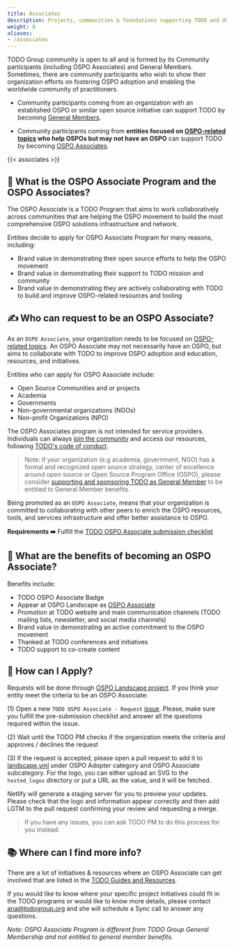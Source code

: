 ```yaml
---
title: Associates
description: Projects, communities & foundations supporting TODO and OSPO
weight: 8
aliases:
- /associates
---
```


TODO Group community is open to all and is formed by its Community participants (including OSPO Associates) and General Members. Sometimes, there are community participants who wish to show their organization efforts on fostering OSPO adoption and enabling the worldwide community of practitioners.

* Community participants coming from an organization with an established OSPO or similar open source initiative can support TODO by becoming [General Members](https://todogroup.org/join/).

* Community participants coming from **entities focused on [OSPO-related topics](https://ospomindmap.todogroup.org/) who help OSPOs but may not have an OSPO** can support TODO by becoming [OSPO Associates](https://github.com/todogroup/governance/blob/main/OSPO-Associate-Program.md#-ways-you-can-support-todo).

{{< associates >}}

## 🤝 What is the OSPO Associate Program and the OSPO Associates?

The OSPO Associate is a TODO Program that aims to work collaboratively across communities that are helping the OSPO movement to build the most comprehensive OSPO solutions infrastructure and network.

Entities decide to apply for OSPO Associate Program for many reasons, including:

* Brand value in demonstrating their open source efforts to help the OSPO movement
* Brand value in demonstrating their support to TODO mission and community
* Brand value in demonstrating they are actively collaborating with TODO to build and improve OSPO-related resources and tooling

## ✍️ Who can request to be an OSPO Associate?

As an `OSPO Associate`, your organization needs to be focused on [OSPO-related topics](https://ospomindmap.todogroup.org/). An OSPO Associate may not necessarily have an OSPO, but aims to collaborate with TODO to improve OSPO adoption and education, resources, and initiatives.

Entities who can apply for OSPO Associate include:

* Open Source Communities and or projects
* Academia
* Governments
* Non-governmental organizations (NGOs)
* Non-profit Organizations (NPO)

The OSPO Associates program is not intended for service providers. Individuals can always [join the community](https://todogroup.org/community/) and access our resources, following [TODO's code of conduct](https://github.com/todogroup/.github/blob/master/CODE_OF_CONDUCT.md#todo-group-code-of-conduct).

> Note: if your organization (e.g academia, government, NGO) has a formal and recognized open source strategy, center of excellence around open source or Open Source Program Office (OSPO), please consider [supporting and sponsoring TODO as General Member](https://todogroup.org/members/) to be entitled to General Member benefits.

Being promoted as an `OSPO Associate`, means that your organization is committed to collaborating with other peers to enrich the OSPO resources, tools, and services infrastructure and offer better assistance to OSPO.

**Requirements ➡️** Fulfill the [TODO OSPO Associate submission checklist](https://github.com/todogroup/ospolandscape/issues/new/choose)

## 🚀 What are the benefits of becoming an OSPO Associate?

Benefits include:

* TODO OSPO Associate Badge
* Appear at OSPO Landscape as [OSPO Associate](https://landscape.todogroup.org/card-mode?category=ospo-associate&grouping=category)
* Promotion at TODO website and main communication channels (TODO mailing lists, newsletter, and social media channels)
* Brand value in demonstrating an active commitment to the OSPO movement
* Thanked at TODO conferences and initiatives
* TODO support to co-create content

## 🙋 How can I Apply?

Requests will be done through [OSPO Landscape project](https://github.com/todogroup/ospolandscape). If you think your entity meet the criteria to be an OSPO Associate:

(1) Open a new `TODO OSPO Associate - Request` [issue](https://github.com/todogroup/ospolandscape/issues/new/choose). Please, make sure you fulfill the pre-submission checklist and answer all the questions required within the issue.

(2) Wait until the TODO PM checks if the organization meets the criteria and approves / declines the request

(3) If the request is accepted, please open a pull request to add it to [landscape.yml](https://github.com/todogroup/ospolandscape/blob/master/landscape.yml) under OSPO Adopter category and OSPO Associate subcategory. For the logo, you can either upload an SVG to the `hosted_logos` directory or put a URL as the value, and it will be fetched.

Netlify will generate a staging server for you to preview your updates. Please check that the logo and information appear correctly and then add LGTM to the pull request confirming your review and requesting a merge.

> If you have any issues, you can ask TODO PM to do this process for you instead.

## 📚 Where can I find more info?

There are a lot of initiatives & resources where an OSPO Associate can get involved that are listed in the [TODO Guides and Resources](todogroup.org/guides).

If you would like to know where your specific project initiatives could fit in the TODO programs or would like to know more details, please contact ana@todogroup.org and she will schedule a Sync call to answer any questions.


*Note: OSPO Associate Program is different from TODO Group General Membership and not entitled to general member benefits.*
